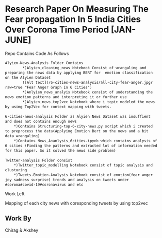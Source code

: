 # Research Paper On Measuring The Fear propagation In 5 India Cities Over Corona Time Period [JAN-JUNE]
Repo Contains Code As Follows

    Alyien-News-Analysis Folder Contains 
            *)Alyien_cleaning_news Notebook Consist of wrangaling and preparing the news data by applying BERT for  emotion classification on the Alyien Dataset
            ![Alt text](/6-cities-news-analysis/all-city-fear-anger.jpg?raw=true "Fear Anger Graph In 6 Cities")
            *)Anlyien_news_analyis Notebook consist of understanding the news emotion patterns and interpreting it or further use
            *)Alyien_news_top2vec Notebook where i topic modeled the news by using Top2Vec for context mapping with tweets. 
    
    6-cities-news-analysis Folder as Alyien News Dataset was insuffient and does not contains enough news
        *)Contains Structuring-top-6-city-news.py script which i created to preprocess the data(Applying Emotion Bert on the news and a bit data wrangaling) 
        *)Contains News_Ananlysis_6cities.ipynb which contains analysis of 6 cities (Finding the patterns and extracted lot of information needed for this paper. So it solved the news side problem)

    Twitter-analysis Folder consist 
        *)Twitter_topic_modelling Notebook consist of topic analysis and clusturing 
        *)Tweets-Emotion-Analysis Notebook consist of emotion(fear anger joy sadness surprise) trends and analysis on tweets under #corona#covid-19#coronavirus and etc
    
Work Left 

Mapping of each city news with coresponding tweets by using top2vec 





## Work By
Chirag & Akshey

